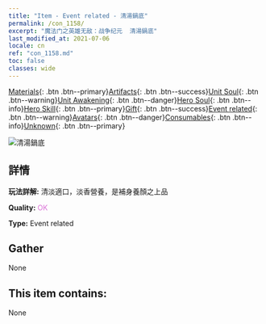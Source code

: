 ```yaml
---
title: "Item - Event related - 清湯鍋底"
permalink: /con_1158/
excerpt: "魔法门之英雄无敌：战争纪元  清湯鍋底"
last_modified_at: 2021-07-06
locale: cn
ref: "con_1158.md"
toc: false
classes: wide
---
```

 [Materials](/ItemsCN/){: .btn .btn--primary}[Artifacts](/ItemsCN/Artifacts/){: .btn .btn--success}[Unit Soul](/ItemsCN/UnitSoul/){: .btn .btn--warning}[Unit Awakening](/ItemsCN/UnitAwakening/){: .btn .btn--danger}[Hero Soul](/ItemsCN/HeroSoul/){: .btn .btn--info}[Hero Skill](/ItemsCN/HeroSkill/){: .btn .btn--primary}[Gift](/ItemsCN/Gift/){: .btn .btn--success}[Event related](/ItemsCN/Events/){: .btn .btn--warning}[Avatars](/ItemsCN/Avatars/){: .btn .btn--danger}[Consumables](/ItemsCN/Consumables/){: .btn .btn--info}[Unknown](/ItemsCN/Unknown/){: .btn .btn--primary}

 ![清湯鍋底](/images/t/i_8150001.png)

## 詳情
 **玩法詳解:** 清淡適口，淡香營養，是補身養顏之上品

 **Quality:** <span style="color: #DA70D6">OK</span>

 **Type:** Event related

## Gather

  None

## This item contains:

  None

